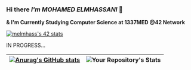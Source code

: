 ### Hi there *I'm MOHAMED ELMHASSANI* 👋

**& I'm Currently Studying Computer Science at 1337MED @42 Network**

[![melmhass's 42 stats](https://badge.mediaplus.ma/kettlebells/melmhass)](https://github.com/assanimed/1337_CURSUS_TRACK)

IN PROGRESS... 


| [![Anurag's GitHub stats](https://github-readme-stats.vercel.app/api?username=assanimed&show_icons=true&theme=radical)](https://github.com/anuraghazra/github-readme-stats) | ![Your Repository's Stats](https://github-readme-stats.vercel.app/api/top-langs/?username=assanimed&layout=compact&theme=radical) |
|:-:|:-:|


<!--
**assanimed/assanimed** is a ✨ _special_ ✨ repository because its `README.md` (this file) appears on your GitHub profile.

Here are some ideas to get you started:

- 🔭 I’m currently working on ...
- 🌱 I’m currently learning ...
- 👯 I’m looking to collaborate on ...
- 🤔 I’m looking for help with ...
- 💬 Ask me about ...
- 📫 How to reach me: ...
- 😄 Pronouns: ...
- ⚡ Fun fact: ...
-->
